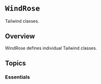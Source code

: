 # ``WindRose``

Tailwind classes.

## Overview

WindRose defines individual Tailwind classes.

## Topics

### Essentials
